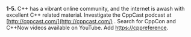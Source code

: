 **1-5.** C++ has a vibrant online community, and the internet is awash with excellent C++ related material. Investigate the CppCast podcast at [http://cppcast.com/](http://cppcast.com/)
. Search for CppCon and C++Now videos available on YouTube. Add [https://cppreference](https://cppreference).

